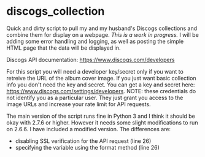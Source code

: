 # discogs_collection
Quick and dirty script to pull my and my husband's Discogs collections and combine them for display on a webpage. 
_This is a work in progress._ I will be adding some error handling and logging, as well as posting the simple HTML page that the data will be displayed in.

Discogs API documentation: https://www.discogs.com/developers

For this script you will need a developer key/secret only if you want to retreive the URL of the album cover image. If you just want basic collection info you don't need the key and secret. You can get a key and secret here: https://www.discogs.com/settings/developers. NOTE: these credentials do not identify you as a particular user. They just grant you access to the image URLs and increase your rate limit for API requests.

The main version of the script runs fine in Python 3 and I think it should be okay with 2.7.6 or higher. However it needs some slight modifications to run on 2.6.6. I have included a modified version. The differences are:
- disabling SSL verification for the API request (line 26)
- specifying the variable using the format method (line 26)
